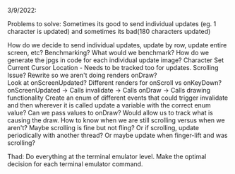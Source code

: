 
3/9/2022:

Problems to solve:
Sometimes its good to send individual updates (eg. 1 character is updated) and sometimes its bad(180 characters updated)

How do we decide to send individual updates, update by row, update entire screen, etc?
    Benchmarking?  What would we benchmark?
How do we generate the jpgs in code for each individual update image?
    Character Set
    Current Cursor Location - Needs to be tracked too for updates.
Scrolling Issue?  Rewrite so we aren't doing renders onDraw?  
    Look at onScreenUpdated? Different renders for onScroll vs onKeyDown?
    onScreenUpdated -> Calls invalidate -> Calls onDraw -> Calls drawing functionality
    Create an enum of different events that could trigger invalidate and then wherever it is called update a variable with the correct enum value? 
        Can we pass values to onDraw?
    Would allow us to track what is causing the draw.
    How to know when we are still scrolling versus when we aren't?  Maybe scrolling is fine but not fling? 
    Or if scrolling, update periodically with another thread?
    Or maybe update when finger-lift and was scrolling?

Thad: Do everything at the terminal emulator level.  Make the optimal decision for each terminal emulator command.
